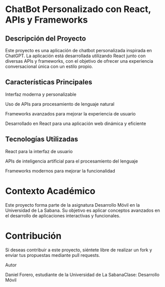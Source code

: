 # ChatBot Personalizado con React, APIs y Frameworks

## Descripción del Proyecto

Este proyecto es una aplicación de chatbot personalizada inspirada en ChatGPT. La aplicación está desarrollada utilizando React junto con diversas APIs y frameworks, con el objetivo de ofrecer una experiencia conversacional única con un estilo propio.

## Características Principales

Interfaz moderna y personalizable

Uso de APIs para procesamiento de lenguaje natural

Frameworks avanzados para mejorar la experiencia de usuario

Desarrollado en React para una aplicación web dinámica y eficiente

## Tecnologías Utilizadas

React para la interfaz de usuario

APIs de inteligencia artificial para el procesamiento del lenguaje

Frameworks modernos para mejorar la funcionalidad

# Contexto Académico

Este proyecto forma parte de la asignatura Desarrollo Móvil en la Universidad de La Sabana. Su objetivo es aplicar conceptos avanzados en el desarrollo de aplicaciones interactivas y funcionales.

# Contribución

Si deseas contribuir a este proyecto, siéntete libre de realizar un fork y enviar tus propuestas mediante pull requests.

Autor

Daniel Forero, estudiante de la Universidad de La SabanaClase: Desarrollo Móvil